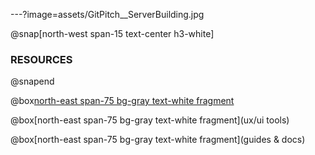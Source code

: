 ---?image=assets/GitPitch__ServerBuilding.jpg

@snap[north-west span-15 text-center h3-white]
### RESOURCES
@snapend


@box[north-east span-75 bg-gray text-white fragment](libraries)

@box[north-east span-75 bg-gray text-white fragment](ux/ui tools)

@box[north-east span-75 bg-gray text-white fragment](guides & docs)

